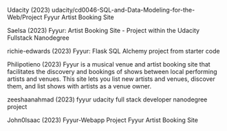 Udacity (2023) udacity/cd0046-SQL-and-Data-Modeling-for-the-Web/Project Fyyur Artist Booking Site

Saelsa (2023) Fyyur: Artist Booking Site - Project within the Udacity Fullstack Nanodegree

richie-edwards (2023) Fyyur: Flask SQL Alchemy project from starter code

Philipotieno (2023) Fyyur is a musical venue and artist booking site that facilitates the discovery and bookings of shows between local performing artists and venues. This site lets you list new artists and venues, discover them, and list shows with artists as a venue owner.

zeeshaanahmad (2023) fyyur udacity full stack developer nanodegree project

John0Isaac (2023) Fyyur-Webapp Project Fyyur Artist Booking Site
